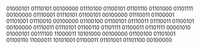 
01000101 01110101 00100000 01110100 01100101 01101110 01101000 01101111 00100000 01110001 01110101 01100101 00100000 01110011 01100001 01101001 01110010 00100000 01100100 01100101 01110011 01110011 01100101 00100000 01110011 01110101 01100110 01101111 01100011 01101111 00001010 01000101 00111100 11000011 10101000 00100000 01100100 01101001 01100110 11000011 10101001 01100011 01101001 01101100 00100000
